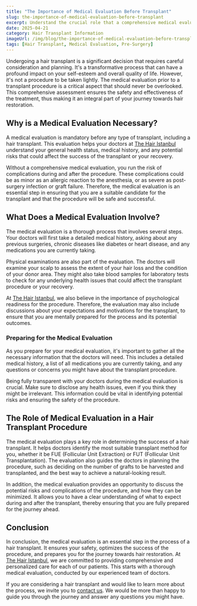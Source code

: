 ```yaml
---
title: "The Importance of Medical Evaluation Before Transplant"
slug: the-importance-of-medical-evaluation-before-transplant
excerpt: Understand the crucial role that a comprehensive medical evaluation plays before proceeding with a hair transplant procedure.
date: 2025-04-21
category: Hair Transplant Information
imageUrl: /img/blog/the-importance-of-medical-evaluation-before-transplant.png
tags: [Hair Transplant, Medical Evaluation, Pre-Surgery]
---
```


<p>Undergoing a hair transplant is a significant decision that requires careful consideration and planning. It's a transformative process that can have a profound impact on your self-esteem and overall quality of life. However, it's not a procedure to be taken lightly. The medical evaluation prior to a transplant procedure is a critical aspect that should never be overlooked. This comprehensive assessment ensures the safety and effectiveness of the treatment, thus making it an integral part of your journey towards hair restoration.</p>

<h2>Why is a Medical Evaluation Necessary?</h2>

<p>A medical evaluation is mandatory before any type of transplant, including a hair transplant. This evaluation helps your doctors at <a href="https://thehairistanbul.com">The Hair Istanbul</a> understand your general health status, medical history, and any potential risks that could affect the success of the transplant or your recovery.</p>

<p>Without a comprehensive medical evaluation, you run the risk of complications during and after the procedure. These complications could be as minor as an allergic reaction to the anesthesia, or as severe as post-surgery infection or graft failure. Therefore, the medical evaluation is an essential step in ensuring that you are a suitable candidate for the transplant and that the procedure will be safe and successful.</p>

<h2>What Does a Medical Evaluation Involve?</h2>

<p>The medical evaluation is a thorough process that involves several steps. Your doctors will first take a detailed medical history, asking about any previous surgeries, chronic diseases like diabetes or heart disease, and any medications you are currently taking.</p>

<p>Physical examinations are also part of the evaluation. The doctors will examine your scalp to assess the extent of your hair loss and the condition of your donor area. They might also take blood samples for laboratory tests to check for any underlying health issues that could affect the transplant procedure or your recovery.</p>

<p>At <a href="https://thehairistanbul.com">The Hair Istanbul</a>, we also believe in the importance of psychological readiness for the procedure. Therefore, the evaluation may also include discussions about your expectations and motivations for the transplant, to ensure that you are mentally prepared for the process and its potential outcomes.</p>

<h3>Preparing for the Medical Evaluation</h3>

<p>As you prepare for your medical evaluation, it's important to gather all the necessary information that the doctors will need. This includes a detailed medical history, a list of all medications you are currently taking, and any questions or concerns you might have about the transplant procedure.</p>

<p>Being fully transparent with your doctors during the medical evaluation is crucial. Make sure to disclose any health issues, even if you think they might be irrelevant. This information could be vital in identifying potential risks and ensuring the safety of the procedure.</p>

<h2>The Role of Medical Evaluation in a Hair Transplant Procedure</h2>

<p>The medical evaluation plays a key role in determining the success of a hair transplant. It helps doctors identify the most suitable transplant method for you, whether it be FUE (Follicular Unit Extraction) or FUT (Follicular Unit Transplantation). The evaluation also guides the doctors in planning the procedure, such as deciding on the number of grafts to be harvested and transplanted, and the best way to achieve a natural-looking result.</p>

<p>In addition, the medical evaluation provides an opportunity to discuss the potential risks and complications of the procedure, and how they can be minimized. It allows you to have a clear understanding of what to expect during and after the transplant, thereby ensuring that you are fully prepared for the journey ahead.</p>

<h2>Conclusion</h2>

<p>In conclusion, the medical evaluation is an essential step in the process of a hair transplant. It ensures your safety, optimizes the success of the procedure, and prepares you for the journey towards hair restoration. At <a href="https://thehairistanbul.com">The Hair Istanbul</a>, we are committed to providing comprehensive and personalized care for each of our patients. This starts with a thorough medical evaluation, conducted by our experienced team of doctors.</p>

<p>If you are considering a hair transplant and would like to learn more about the process, we invite you to <a href="https://thehairistanbul.com/contact">contact us</a>. We would be more than happy to guide you through the journey and answer any questions you might have.</p>